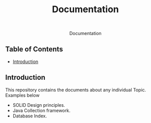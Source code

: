 <h1 align="center"> Documentation </h1> <br>

<p align="center">
  Documentation
</p>


## Table of Contents

- [Introduction](#introduction)



## Introduction
This repository contains the documents about any individual Topic. Examples below
- SOLID Design principles.
- Java Collection framework.
- Database Index.